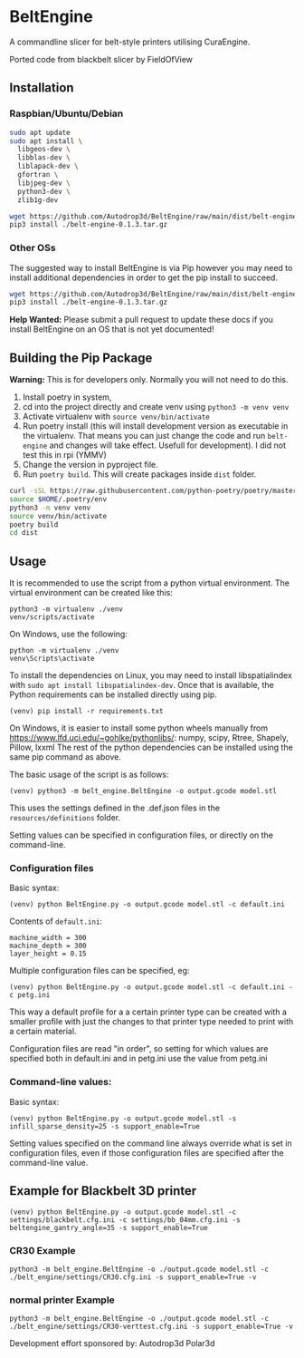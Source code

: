 # BeltEngine
A commandline slicer for belt-style printers utilising CuraEngine.

Ported code from blackbelt slicer by FieldOfView

## Installation

### Raspbian/Ubuntu/Debian

```bash
sudo apt update
sudo apt install \
  libgeos-dev \
  libblas-dev \
  liblapack-dev \
  gfortran \
  libjpeg-dev \
  python3-dev \
  zlib1g-dev

wget https://github.com/Autodrop3d/BeltEngine/raw/main/dist/belt-engine-0.1.3.tar.gz
pip3 install ./belt-engine-0.1.3.tar.gz
```

### Other OSs

The suggested way to install BeltEngine is via Pip however you may need to install additional dependencies in order to get the pip install to succeed.

```bash
wget https://github.com/Autodrop3d/BeltEngine/raw/main/dist/belt-engine-0.1.3.tar.gz
pip3 install ./belt-engine-0.1.3.tar.gz
```

**Help Wanted:**  Please submit a pull request to update these docs if you install BeltEngine on an OS that is not yet documented!


## Building the Pip Package

**Warning:**  This is for developers only. Normally you will not need to do this.

1) Install poetry in system,
2) cd into the project directly and create venv using `python3 -m venv venv`
3) Activate virtualenv with `source venv/bin/activate`
4) Run poetry install (this will install development version as executable in the virtualenv. That means you can just change the code and run `belt-engine` and changes will take effect. Usefull for development). I did not test this in rpi (YMMV)
5) Change the version in pyproject file.
6) Run `poetry build`. This will create packages inside `dist` folder.
  ```bash
  curl -sSL https://raw.githubusercontent.com/python-poetry/poetry/master/get-poetry.py | python3 -
  source $HOME/.poetry/env
  python3 -m venv venv
  source venv/bin/activate
  poetry build
  cd dist
  ```


## Usage
It is recommended to use the script from a python virtual environment. The virtual environment can be created like this:
```
python3 -m virtualenv ./venv
venv/scripts/activate
```
On Windows, use the following:
```
python -m virtualenv ./venv
venv\Scripts\activate
```

To install the dependencies on Linux, you may need to install libspatialindex with `sudo apt install libspatialindex-dev`. Once that is available, the Python requirements can be installed directly using pip.
```
(venv) pip install -r requirements.txt
```

On Windows, it is easier to install some python wheels manually from https://www.lfd.uci.edu/~gohlke/pythonlibs/:
numpy, scipy, Rtree, Shapely, Pillow, lxxml
The rest of the python dependencies can be installed using the same pip command as above.

The basic usage of the script is as follows:
```
(venv) python3 -m belt_engine.BeltEngine -o output.gcode model.stl
```
This uses the settings defined in the .def.json files in the `resources/definitions` folder.

Setting values can be specified in configuration files, or directly on the command-line.

### Configuration files
Basic syntax:
```
(venv) python BeltEngine.py -o output.gcode model.stl -c default.ini
```

Contents of `default.ini`:
```
machine_width = 300
machine_depth = 300
layer_height = 0.15
```

Multiple configuration files can be specified, eg:
```
(venv) python BeltEngine.py -o output.gcode model.stl -c default.ini -c petg.ini
```
This way a default profile for a a certain printer type can be created with a smaller profile with just the changes to that printer type needed to print with a certain material.

Configuration files are read "in order", so setting for which values are specified both in default.ini and in petg.ini use the value from petg.ini

### Command-line values:
Basic syntax:
```
(venv) python BeltEngine.py -o output.gcode model.stl -s infill_sparse_density=25 -s support_enable=True
```

Setting values specified on the command line always override what is set in configuration files, even if those configuration files are specified after the command-line value.

## Example for Blackbelt 3D printer
```
(venv) python BeltEngine.py -o output.gcode model.stl -c settings/blackbelt.cfg.ini -c settings/bb_04mm.cfg.ini -s beltengine_gantry_angle=35 -s support_enable=True
```

### CR30 Example
```angular2html
python3 -m belt_engine.BeltEngine -o ./output.gcode model.stl -c ./belt_engine/settings/CR30.cfg.ini -s support_enable=True -v
```
### normal printer Example
```angular2html
python3 -m belt_engine.BeltEngine -o ./output.gcode model.stl -c ./belt_engine/settings/CR30-verttest.cfg.ini -s support_enable=True -v
```




Development effort sponsored by:
Autodrop3d
Polar3d
